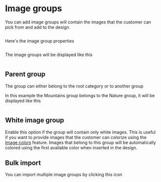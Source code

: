 # Image groups

You can add image groups will contain the images that the customer can pick from and add to the
design.

<img srcset="/productdesigner/images/image-groups.jpg 2x">

Here's the image group properties

<img srcset="/productdesigner/images/image-group-edit.jpg 2x">

The image groups will be displayed like this

<img srcset="/productdesigner/images/image-groups-display.jpg 2x">

## Parent group

The group can either belong to the root category or to another group

In this example the Mountains group belongs to the Nature group, it will be displayed like this

<img srcset="/productdesigner/images/sub-group.jpg 2x">

## White image group

Enable this option if the group will contain only white images. This is useful if you want to
provide images that the customer can colorize using
the [Image colors](/productdesigner/product-config/14-image-colors.md) feature.
Images that belong to this group will be automatically colored using the first available color when
inserted in the design.

## Bulk import

You can import multiple image groups by clicking this icon

<img srcset="/productdesigner/images/image-groups-import.jpg 2x">
